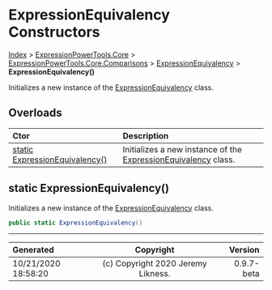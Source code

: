 ﻿# ExpressionEquivalency Constructors

[Index](../index.md) > [ExpressionPowerTools.Core](ExpressionPowerTools.Core.a.md) > [ExpressionPowerTools.Core.Comparisons](ExpressionPowerTools.Core.Comparisons.n.md) > [ExpressionEquivalency](ExpressionPowerTools.Core.Comparisons.ExpressionEquivalency.cs.md) > **ExpressionEquivalency()**

Initializes a new instance of the [ExpressionEquivalency](ExpressionPowerTools.Core.Comparisons.ExpressionEquivalency.cs.md) class.

## Overloads

| Ctor | Description |
| :-- | :-- |
| [static ExpressionEquivalency()](#static-expressionequivalency) | Initializes a new instance of the [ExpressionEquivalency](ExpressionPowerTools.Core.Comparisons.ExpressionEquivalency.cs.md) class. |

## static ExpressionEquivalency()

Initializes a new instance of the [ExpressionEquivalency](ExpressionPowerTools.Core.Comparisons.ExpressionEquivalency.cs.md) class.

```csharp
public static ExpressionEquivalency()
```



---

| Generated | Copyright | Version |
| :-- | :-: | --: |
| 10/21/2020 18:58:20 | (c) Copyright 2020 Jeremy Likness. | 0.9.7-beta |
